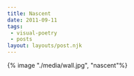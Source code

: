 ```yaml
---
title: Nascent
date: 2011-09-11
tags:
 - visual-poetry
 - posts
layout: layouts/post.njk
---
```


{% image "./media/wall.jpg", "nascent"%}

